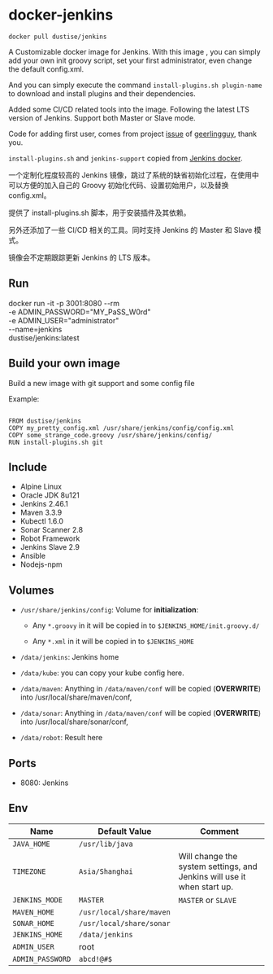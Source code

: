 # docker-jenkins

`docker pull dustise/jenkins`

A Customizable docker image for Jenkins. With this image , you can simply add
your own init groovy script, set your first administrator, even change the
default config.xml.

And you can simply execute the command `install-plugins.sh plugin-name` to download
and install plugins and their dependencies.

Added some CI/CD related tools into the image.
Following the latest LTS version of Jenkins.
Support both Master or Slave mode.

Code for adding first user, comes from project
[issue](https://github.com/geerlingguy/ansible-role-jenkins/issues/50) of
[geerlingguy](https://github.com/geerlingguy), thank you.

`install-plugins.sh` and `jenkins-support` copied from
[Jenkins docker](https://github.com/jenkinsci/docker).


一个定制化程度较高的 Jenkins 镜像，跳过了系统的缺省初始化过程，在使用中可以方便的加入自己的
Groovy 初始化代码、设置初始用户，以及替换 config.xml。

提供了 install-plugins.sh 脚本，用于安装插件及其依赖。

另外还添加了一些 CI/CD 相关的工具。同时支持 Jenkins 的 Master 和 Slave 模式。

镜像会不定期跟踪更新 Jenkins 的 LTS 版本。


## Run

docker run -it -p 3001:8080 --rm  \
-e ADMIN_PASSWORD="MY_PaSS_W0rd" \
-e ADMIN_USER="administrator"  \
--name=jenkins \
dustise/jenkins:latest

## Build your own image

Build a new image with git support and some config file

Example:

~~~docker

FROM dustise/jenkins
COPY my_pretty_config.xml /usr/share/jenkins/config/config.xml
COPY some_strange_code.groovy /usr/share/jenkins/config/
RUN install-plugins.sh git

~~~


## Include

- Alpine Linux
- Oracle JDK 8u121
- Jenkins 2.46.1
- Maven 3.3.9
- Kubectl 1.6.0
- Sonar Scanner 2.8
- Robot Framework
- Jenkins Slave 2.9
- Ansible
- Nodejs-npm

## Volumes

- `/usr/share/jenkins/config`: Volume for **initialization**:

  - Any `*.groovy` in it will be copied in to `$JENKINS_HOME/init.groovy.d/`

  - Any `*.xml` in it will be copied in to `$JENKINS_HOME`

- `/data/jenkins`: Jenkins home

- `/data/kube`: you can copy your kube config here.

- `/data/maven`: Anything in `/data/maven/conf` will be copied (**OVERWRITE**) into /usr/local/share/maven/conf,

- `/data/sonar`: Anything in `/data/maven/conf` will be copied (**OVERWRITE**) into /usr/local/share/sonar/conf,

- `/data/robot`: Result here


## Ports

- 8080: Jenkins

## Env

|Name|Default Value|Comment|
|---|---|---|
|`JAVA_HOME`|`/usr/lib/java`||
|`TIMEZONE`|`Asia/Shanghai`|Will change the system settings, and Jenkins will use it when start up. |
|`JENKINS_MODE`|`MASTER`|`MASTER` or `SLAVE`|
|`MAVEN_HOME`|`/usr/local/share/maven`||
|`SONAR_HOME`|`/usr/local/share/sonar`||
|`JENKINS_HOME`|`/data/jenkins`||
|`ADMIN_USER`|root||
|`ADMIN_PASSWORD`|`abcd!@#$`|
